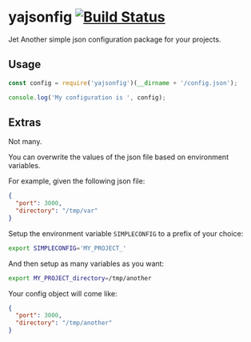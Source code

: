 yajsonfig  [![Build Status](https://travis-ci.org/arcturus/yajsonfig.svg?branch=master)](https://travis-ci.org/arcturus/yajsonfig)
==========

Jet Another simple json configuration package for your projects.

Usage
-----
```javascript
const config = require('yajsonfig')(__dirname + '/config.json');

console.log('My configuration is ', config);
```

Extras
------
Not many.

You can overwrite the values of the json file based on environment variables.

For example, given the following json file:
```json
{
  "port": 3000,
  "directory": "/tmp/var"
}
```

Setup the environment variable ``SIMPLECONFIG`` to a prefix of your choice:

```bash
export SIMPLECONFIG='MY_PROJECT_'
```

And then setup as many variables as you want:

```bash
export MY_PROJECT_directory=/tmp/another
```

Your config object will come like:

```json
{
  "port": 3000,
  "directory": "/tmp/another"
}
```
